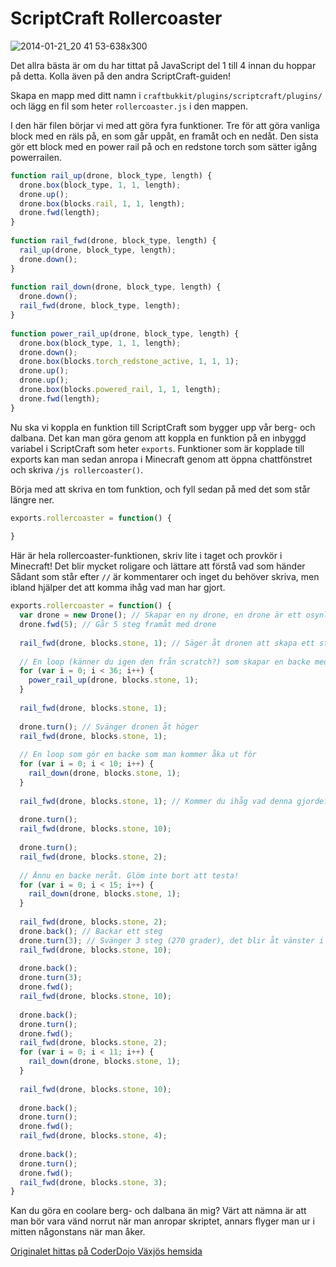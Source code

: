 # ScriptCraft Rollercoaster
![2014-01-21_20 41 53-638x300](https://cloud.githubusercontent.com/assets/4598641/6439957/a7369d8c-c0d8-11e4-8420-7298200a9410.png)

Det allra bästa är om du har tittat på JavaScript del 1 till 4 innan du hoppar på detta. Kolla även på den andra ScriptCraft-guiden!

Skapa en mapp med ditt namn i <code>craftbukkit/plugins/scriptcraft/plugins/</code> och lägg en fil som heter
<code>rollercoaster.js</code> i den mappen.

I den här filen börjar vi med att göra fyra funktioner. Tre för att göra vanliga block med en räls på, en som går uppåt, en framåt och en nedåt. Den sista gör ett block med en power rail på och en redstone torch som sätter igång powerrailen.

```javascript
function rail_up(drone, block_type, length) {
  drone.box(block_type, 1, 1, length);
  drone.up();
  drone.box(blocks.rail, 1, 1, length);
  drone.fwd(length);
}
 
function rail_fwd(drone, block_type, length) {
  rail_up(drone, block_type, length);
  drone.down();
}
 
function rail_down(drone, block_type, length) {
  drone.down();
  rail_fwd(drone, block_type, length);
}
 
function power_rail_up(drone, block_type, length) {
  drone.box(block_type, 1, 1, length);
  drone.down();
  drone.box(blocks.torch_redstone_active, 1, 1, 1);
  drone.up();
  drone.up();
  drone.box(blocks.powered_rail, 1, 1, length);
  drone.fwd(length);
}
```

Nu ska vi koppla en funktion till ScriptCraft som bygger upp vår berg- och dalbana. Det kan man göra genom att koppla en funktion på en inbyggd variabel i ScriptCraft som heter ```exports```. Funktioner som är kopplade till exports kan man sedan anropa i Minecraft genom att öppna  chattfönstret och skriva ```/js rollercoaster()```.

Börja med att skriva en tom funktion, och fyll sedan på med det som står längre ner.

```javascript
exports.rollercoaster = function() {
 
}
```

Här är hela rollercoaster-funktionen, skriv lite i taget och provkör i Minecraft! Det blir mycket roligare och lättare att förstå vad som händer Sådant som står efter ```//``` är kommentarer och inget du behöver skriva, men ibland hjälper det att komma ihåg vad man har gjort.

```javascript
exports.rollercoaster = function() {
  var drone = new Drone(); // Skapar en ny drone, en drone är ett osynlig flygande objekt i ScriptCraft som sätter ut block
  drone.fwd(5); // Går 5 steg framåt med drone
 
  rail_fwd(drone, blocks.stone, 1); // Säger åt dronen att skapa ett sten-block med en räls på
 
  // En loop (känner du igen den från scratch?) som skapar en backe med power rails
  for (var i = 0; i < 36; i++) {
    power_rail_up(drone, blocks.stone, 1);
  }
 
  rail_fwd(drone, blocks.stone, 1);
 
  drone.turn(); // Svänger dronen åt höger
  rail_fwd(drone, blocks.stone, 1);
 
  // En loop som gör en backe som man kommer åka ut för
  for (var i = 0; i < 10; i++) {
    rail_down(drone, blocks.stone, 1);
  }
 
  rail_fwd(drone, blocks.stone, 1); // Kommer du ihåg vad denna gjorde?
 
  drone.turn();
  rail_fwd(drone, blocks.stone, 10);
 
  drone.turn();
  rail_fwd(drone, blocks.stone, 2);
 
  // Ännu en backe neråt. Glöm inte bort att testa!
  for (var i = 0; i < 15; i++) {
    rail_down(drone, blocks.stone, 1);
  } 
 
  rail_fwd(drone, blocks.stone, 2);
  drone.back(); // Backar ett steg
  drone.turn(3); // Svänger 3 steg (270 grader), det blir åt vänster i detta fallet
  rail_fwd(drone, blocks.stone, 10);
 
  drone.back();
  drone.turn(3);
  drone.fwd();
  rail_fwd(drone, blocks.stone, 10);
 
  drone.back();
  drone.turn();
  drone.fwd();
  rail_fwd(drone, blocks.stone, 2);
  for (var i = 0; i < 11; i++) {
    rail_down(drone, blocks.stone, 1);
  }
 
  rail_fwd(drone, blocks.stone, 10);
 
  drone.back();
  drone.turn();
  drone.fwd();
  rail_fwd(drone, blocks.stone, 4);
 
  drone.back();
  drone.turn();
  drone.fwd();
  rail_fwd(drone, blocks.stone, 3);
}
```

Kan du göra en coolare berg- och dalbana än mig?
Värt att nämna är att man bör vara vänd norrut när man anropar skriptet, annars flyger man ur i mitten någonstans när man åker.

[Originalet hittas på CoderDojo Växjös hemsida](http://vaxjo.coderdojo.se/experiment/scriptcraft-rollercoaster/)

